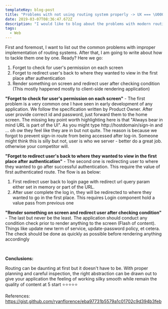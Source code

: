 ```yaml
---
templateKey: blog-post
title: "Problems with not using routing system properly -> UX === \U0001F633"
date: 2019-03-07T08:36:47.672Z
description: "I would like to blog about the problems with modern routing mechanism in a web application. Why does it matter and how to fix that upon my knowledge and experience \U0001F60A"
tags:
  - Web
---
```

First and foremost, I want to list out the common problems with improper implementation of routing systems. After that, I am going to write about how to tackle them one by one. Ready? Here we go:

1. Forget to check for user's permission on each screen
2. Forget to redirect user's back to where they wanted to view in the first place after authentication
3. Render something on screen and redirect user after checking condition (This mostly happened mostly to client-side rendering application)

**"Forget to check for user's permission on each screen"** - The first problem is a very common one I have seen in early development of any application. We follow the specification written by Product Owner. After user provide correct id and password, just forward them to the home screen. The missing key point worth highlighting here is that "Always bear in mind URL is part of the UI". As you might type http://hostdomain/sign-in and ... oh ow they feel like they are in but not quite. The reason is because we forgot to prevent sign-in route from being accessed after log-in. Someone might think this is silly but not, user is who we server - better do a great job. otherwise your competitor will.

**"Forget to redirect user's back to where they wanted to view in the first place after authentication"** - The second one is redirecting user to where they wanted to go after successful authentication. This require the value of first authenticated route. The flow is as below:

1. First redirect user back to login page with redirect url query param either set in memory or part of the URL.
2. After user complete the log in, they will be redirected to where they wanted to go in the first place. This requires Login component hold a value pass from previous one

**"Render something on screen and redirect user after checking condition"** - The last but never be the least. The application should conduct any condition check prior to render anything to the screen (Flash of content). Things like update new term of service, update-password policy, et cetera. The check should be done as quickly as possible before rendering anything accordingly

<br />

**Conclusions:**

Routing can be daunting at first but it doesn't have to be. With proper planning and careful inspection, the right abstraction can be drawn out to give your application the feeling of working silky smooth while remain the quality of content at 5 start ⭐️⭐️⭐️⭐️⭐️



References: <https://gist.github.com/ryanflorence/eba97731b5579a1c01702c9d394b3feb>
